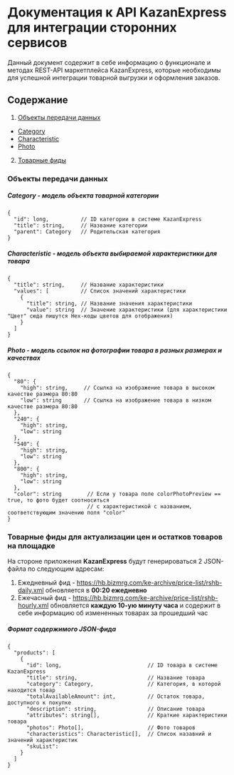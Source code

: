 # Документация к API KazanExpress для интеграции сторонних сервисов
Данный документ содержит в себе информацию о функционале и методах REST-API маркетплейса KazanExpress, которые необходимы для успешной интеграции товарной выгрузки и оформления заказов.

## Содержание
1. [ Объекты передачи данных ](#dto)
  * [ Category ](#category)
  * [ Characteristic ](#characteristic)
  * [ Photo ](#photo)
2. [ Товарные фиды ](#feeds)

<a name="dto"></a>
### Объекты передачи данных
<a name="category"></a>
##### Category - модель объекта товарной категории
```
{
  "id": long,          // ID категории в системе KazanExpress
  "title": string,     // Название категории
  "parent": Category   // Родительская категория 
}
```

<a name="characteristic"></a>
##### Characteristic - модель объекта выбираемой характеристики для товара
```
{
  "title": string,     // Название характеристики
  "values": [          // Список значений характеристики
    {          
      "title": string, // Название значения характеристики
      "value": string  // Значение характеристики (для характеристики "Цвет" сюда пишутся Hex-коды цветов для отображения)
    }
  ]
}
```

<a name="photo"></a>
##### Photo - модель ссылок на фотографии товара в разных размерах и качествах
```
{
  "80": {
    "high": string,     // Ссылка на изображение товара в высоком качестве размера 80:80  
    "low": string       // Ссылка на изображение товара в низком качестве размера 80:80  
  }, 
  "240": {
    "high": string,
    "low": string
  },
  "540": {
    "high": string,
    "low": string
  },
  "800": {
    "high": string,
    "low": string
  },
  "color": string        // Если у товара поле colorPhotoPreview == true, то фото будет соотноситься
                         // с характеристикой с названием, соответствующим значению поля "color"
}
```

<a name="feeds"></a>
### Товарные фиды для актуализации цен и остатков товаров на площадке
На стороне приложения **KazanExpress** будут генерироваться 2 JSON-файла по следующим адресам:
1. Ежедневный фид - https://hb.bizmrg.com/ke-archive/price-list/rshb-daily.xml обновляется в **00:20 ежедневно**
2. Ежечасный фид - https://hb.bizmrg.com/ke-archive/price-list/rshb-hourly.xml обновляется **каждую 10-ую минуту часа** и содержит в себе информацию об измененных товарах за прошедший час

##### Формат содержимого JSON-фида

```
{
  "products": [
    {
      "id": long,                           // ID товара в системе KazanExpress
      "title": string,                      // Название товара
      "category": Category,                 // Категория, в которой находится товар
      "totalAvailableAmount": int,          // Остаток товара, доступного к покупке
      "description": string,                // Описание товара
      "attributes": string[],               // Краткие характеристики товара
      "photos": Photo[],                    // Фото товаров
      "characteristics": Characteristic[],  // Список назавний и значений характеристик
      "skuList": 
    }
  ]
}
```



